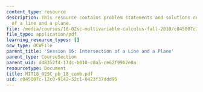 ```yaml
---
content_type: resource
description: This resource contains problem statements and solutions related to intersections
  of a line and a plane.
file: /media/courses/18-02sc-multivariable-calculus-fall-2010/c045007c12c0914232c10423f37ddd95_MIT18_02SC_pb_18_comb.pdf
file_type: application/pdf
learning_resource_types: []
ocw_type: OCWFile
parent_title: 'Session 16: Intersection of a Line and a Plane'
parent_type: CourseSection
parent_uid: d48352f4-17dc-b010-c0a5-ce62f99b2e0a
resourcetype: Document
title: MIT18_02SC_pb_18_comb.pdf
uid: c045007c-12c0-9142-32c1-0423f37ddd95
---
```

